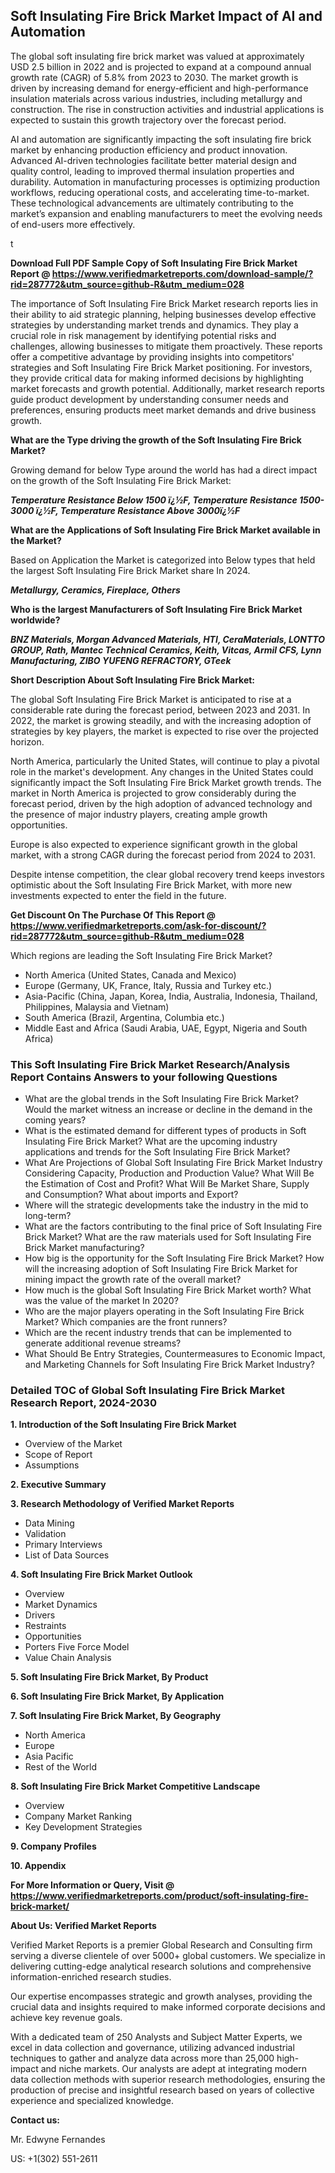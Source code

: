 <h2>Soft Insulating Fire Brick Market Impact of AI and Automation</h2><p>The global soft insulating fire brick market was valued at approximately USD 2.5 billion in 2022 and is projected to expand at a compound annual growth rate (CAGR) of 5.8% from 2023 to 2030. The market growth is driven by increasing demand for energy-efficient and high-performance insulation materials across various industries, including metallurgy and construction. The rise in construction activities and industrial applications is expected to sustain this growth trajectory over the forecast period.</p><p>AI and automation are significantly impacting the soft insulating fire brick market by enhancing production efficiency and product innovation. Advanced AI-driven technologies facilitate better material design and quality control, leading to improved thermal insulation properties and durability. Automation in manufacturing processes is optimizing production workflows, reducing operational costs, and accelerating time-to-market. These technological advancements are ultimately contributing to the market’s expansion and enabling manufacturers to meet the evolving needs of end-users more effectively.</p>t</p><p id="" class=""><strong>Download Full PDF Sample Copy of Soft Insulating Fire Brick Market Report @ <a href="https://www.verifiedmarketreports.com/download-sample/?rid=287772&utm_source=github-R&utm_medium=028" target="_blank">https://www.verifiedmarketreports.com/download-sample/?rid=287772&utm_source=github-R&utm_medium=028</a></strong></p><p>The importance of&nbsp;Soft Insulating Fire Brick Market research reports lies in their ability to aid strategic planning, helping businesses develop effective strategies by understanding market trends and dynamics. They play a crucial role in risk management by identifying potential risks and challenges, allowing businesses to mitigate them proactively. These reports offer a competitive advantage by providing insights into competitors' strategies and Soft Insulating Fire Brick Market positioning. For investors, they provide critical data for making informed decisions by highlighting market forecasts and growth potential. Additionally, market research reports guide product development by understanding consumer needs and preferences, ensuring products meet market demands and drive business growth.</p><p><strong>What are the&nbsp;Type driving the growth of the Soft Insulating Fire Brick Market?</strong></p><p id="" class="">Growing demand for below Type around the world has had a direct impact on the growth of the Soft Insulating Fire Brick Market:</p><em><strong>Temperature Resistance Below 1500 ï¿½F, Temperature Resistance 1500-3000 ï¿½F, Temperature Resistance Above 3000ï¿½F</strong></em></p><strong>What are the&nbsp;Applications&nbsp;of Soft Insulating Fire Brick Market available in the Market?</strong></p><p id="" class="">Based on Application the Market is categorized into Below types that held the largest Soft Insulating Fire Brick Market share In 2024.</p><em><strong>Metallurgy, Ceramics, Fireplace, Others</strong></em></p><strong>Who is the largest Manufacturers of Soft Insulating Fire Brick Market worldwide?</strong></p><p><em><strong>BNZ Materials, Morgan Advanced Materials, HTI, CeraMaterials, LONTTO GROUP, Rath, Mantec Technical Ceramics, Keith, Vitcas, Armil CFS, Lynn Manufacturing, ZIBO YUFENG REFRACTORY, GTeek</strong></em></p><p id="" class=""><strong>Short Description About Soft Insulating Fire Brick Market:</strong></p><p>The global Soft Insulating Fire Brick Market is anticipated to rise at a considerable rate during the forecast period, between 2023 and 2031. In 2022, the market is growing steadily, and with the increasing adoption of strategies by key players, the market is expected to rise over the projected horizon.</p><p>North America, particularly the United States, will continue to play a pivotal role in the market's development. Any changes in the United States could significantly impact the Soft Insulating Fire Brick Market growth trends. The market in North America is projected to grow considerably during the forecast period, driven by the high adoption of advanced technology and the presence of major industry players, creating ample growth opportunities.</p><p>Europe is also expected to experience significant growth in the global market, with a strong CAGR during the forecast period from 2024 to 2031.</p><p>Despite intense competition, the clear global recovery trend keeps investors optimistic about the Soft Insulating Fire Brick Market, with more new investments expected to enter the field in the future.</p><p id="" class=""><strong>Get Discount On The Purchase Of This Report @ <a href="https://www.verifiedmarketreports.com/ask-for-discount/?rid=287772&utm_source=github-R&utm_medium=028" target="_blank">https://www.verifiedmarketreports.com/ask-for-discount/?rid=287772&utm_source=github-R&utm_medium=028</a></strong></p>Which regions are leading the Soft Insulating Fire Brick Market?</p><ul><li>North America (United States, Canada and Mexico)</li><li>Europe (Germany, UK, France, Italy, Russia and Turkey etc.)</li><li>Asia-Pacific (China, Japan, Korea, India, Australia, Indonesia, Thailand, Philippines, Malaysia and Vietnam)</li><li>South America (Brazil, Argentina, Columbia etc.)</li><li>Middle East and Africa (Saudi Arabia, UAE, Egypt, Nigeria and South Africa)</li></ul><h3 id="" class="">This Soft Insulating Fire Brick Market Research/Analysis Report Contains Answers to your following Questions</h3><ul><li>What are the global trends in the Soft Insulating Fire Brick Market? Would the market witness an increase or decline in the demand in the coming years?</li><li>What is the estimated demand for different types of products in Soft Insulating Fire Brick Market? What are the upcoming industry applications and trends for the Soft Insulating Fire Brick Market?</li><li>What Are Projections of Global Soft Insulating Fire Brick Market Industry Considering Capacity, Production and Production Value? What Will Be the Estimation of Cost and Profit? What Will Be Market Share, Supply and Consumption? What about imports and Export?</li><li>Where will the strategic developments take the industry in the mid to long-term?</li><li>What are the factors contributing to the final price of Soft Insulating Fire Brick Market? What are the raw materials used for Soft Insulating Fire Brick Market manufacturing?</li><li>How big is the opportunity for the Soft Insulating Fire Brick Market? How will the increasing adoption of Soft Insulating Fire Brick Market for mining impact the growth rate of the overall market?</li><li>How much is the global Soft Insulating Fire Brick Market worth? What was the value of the market In 2020?</li><li>Who are the major players operating in the Soft Insulating Fire Brick Market? Which companies are the front runners?</li><li>Which are the recent industry trends that can be implemented to generate additional revenue streams?</li><li>What Should Be Entry Strategies, Countermeasures to Economic Impact, and Marketing Channels for Soft Insulating Fire Brick Market Industry?</li></ul><h3 id="" class="">Detailed TOC of Global Soft Insulating Fire Brick Market Research Report, 2024-2030</h3><p id="" class=""><strong>1. Introduction of the Soft Insulating Fire Brick Market</strong></p><ul><li>Overview of the Market</li><li>Scope of Report</li><li>Assumptions</li></ul><p id="" class=""><strong>2. Executive Summary</strong></p><p id="" class=""><strong>3. Research Methodology of Verified Market Reports</strong></p><ul><li>Data Mining</li><li>Validation</li><li>Primary Interviews</li><li>List of Data Sources</li></ul><p id="" class=""><strong>4. Soft Insulating Fire Brick Market Outlook</strong></p><ul><li>Overview</li><li>Market Dynamics</li><li>Drivers</li><li>Restraints</li><li>Opportunities</li><li>Porters Five Force Model</li><li>Value Chain Analysis</li></ul><p id="" class=""><strong>5. Soft Insulating Fire Brick Market, By Product</strong></p><p id="" class=""><strong>6. Soft Insulating Fire Brick Market, By Application</strong></p><p id="" class=""><strong>7. Soft Insulating Fire Brick Market, By Geography</strong></p><ul><li>North America</li><li>Europe</li><li>Asia Pacific</li><li>Rest of the World</li></ul><p id="" class=""><strong>8. Soft Insulating Fire Brick Market Competitive Landscape</strong></p><ul><li>Overview</li><li>Company Market Ranking</li><li>Key Development Strategies</li></ul><p id="" class=""><strong>9. Company Profiles</strong></p><p id="" class=""><strong>10. Appendix</strong></p><p id="" class=""><strong>For More Information or Query, Visit @ <a href="https://www.verifiedmarketreports.com/product/soft-insulating-fire-brick-market/" target="_blank">https://www.verifiedmarketreports.com/product/soft-insulating-fire-brick-market/</a></strong></p><p id="" class=""><strong>About Us: Verified Market Reports</strong></p><p id="" class="">Verified Market Reports is a premier Global Research and Consulting firm serving a diverse clientele of over 5000+ global customers. We specialize in delivering cutting-edge analytical research solutions and comprehensive information-enriched research studies.</p><p id="" class="">Our expertise encompasses strategic and growth analyses, providing the crucial data and insights required to make informed corporate decisions and achieve key revenue goals.</p><p id="" class="">With a dedicated team of 250 Analysts and Subject Matter Experts, we excel in data collection and governance, utilizing advanced industrial techniques to gather and analyze data across more than 25,000 high-impact and niche markets. Our analysts are adept at integrating modern data collection methods with superior research methodologies, ensuring the production of precise and insightful research based on years of collective experience and specialized knowledge.</p><p id="" class=""><strong>Contact us:</strong></p><p id="" class="">Mr. Edwyne Fernandes</p><p id="" class="">US: +1(302) 551-2611</p>